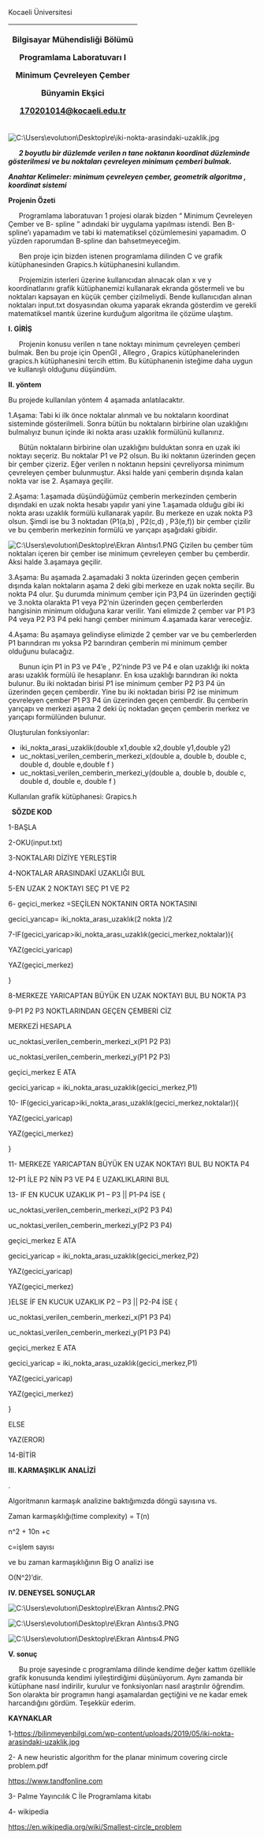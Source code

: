 Kocaeli Üniversitesi


|<p>Bilgisayar Mühendisliği Bölümü </p><p>Programlama Laboratuvarı I</p><p>Minimum Çevreleyen Çember</p><p>Bünyamin Ekşici</p><p>170201014@kocaeli.edu.tr</p>|
| :-: |

![C:\Users\evolutıon\Desktop\re\iki-nokta-arasindaki-uzaklik.jpg](Aspose.Words.ae4d3e0a-6a5f-4fad-969b-41e4ba566ea7.001.jpeg)

`	`***2 boyutlu bir düzlemde verilen n tane noktanın koordinat düzleminde gösterilmesi ve bu noktaları çevreleyen minimum  çemberi  bulmak.***


***Anahtar Kelimeler: minimum çevreleyen çember, geometrik algoritma , koordinat sistemi***

**Projenin Özeti**

`   `Programlama laboratuvarı 1 projesi olarak bizden “ Minimum Çevreleyen Çember ve B- spline ” adındaki bir uygulama yapılması istendi. Ben B-spline’ı yapamadım ve tabi ki matematiksel çözümlemesini yapamadım. O yüzden raporumdan B-spline dan bahsetmeyeceğim.

`   `Ben proje için bizden istenen programlama dilinden C ve grafik kütüphanesinden Grapics.h kütüphanesini kullandım.

`   `Projemizin isterleri üzerine kullanıcıdan alınacak olan x ve y koordinatlarını grafik kütüphanemizi kullanarak ekranda göstermeli ve bu noktaları kapsayan en küçük çember çizilmeliydi. Bende kullanıcıdan alınan noktaları input.txt dosyasından okuma yaparak ekranda gösterdim ve gerekli matematiksel mantık üzerine kurduğum algoritma ile çözüme ulaştım. 


**I.  GİRİŞ**

`	`Projenin konusu verilen n tane noktayı minimum çevreleyen çemberi bulmak. Ben bu proje için OpenGl , Allegro , Grapics kütüphanelerinden grapics.h kütüphanesini tercih ettim. Bu kütüphanenin isteğime daha uygun ve kullanışlı olduğunu düşündüm.



**II. yöntem**

Bu projede kullanılan yöntem 4 aşamada anlatılacaktır.

1\.Aşama: Tabi ki ilk önce noktalar alınmalı ve bu noktaların koordinat sisteminde gösterilmeli. Sonra bütün bu noktaların birbirine olan uzaklığını bulmalıyız bunun içinde iki nokta arası uzaklık formülünü kullanırız.




`   `Bütün noktaların birbirine olan uzaklığını bulduktan sonra en uzak iki  noktayı seçeriz. Bu noktalar P1 ve P2 olsun.  Bu iki noktanın üzerinden geçen bir çember çizeriz. Eğer verilen n noktanın hepsini çevreliyorsa minimum çevreleyen çember bulunmuştur. Aksi halde yani çemberin dışında kalan nokta var ise 2. Aşamaya geçilir.

2\.Aşama: 1.aşamada düşündüğümüz çemberin merkezinden çemberin dışındaki en uzak nokta hesabı yapılır yani yine 1.aşamada olduğu gibi iki nokta arası uzaklık formülü kullanarak yapılır. Bu merkeze en uzak nokta P3 olsun. Şimdi ise bu 3 noktadan (P1(a,b) , P2(c,d) , P3(e,f)) bir çember çizilir ve bu çemberin merkezinin formülü ve yarıçapı aşağıdaki gibidir. 

![C:\Users\evolutıon\Desktop\re\Ekran Alıntısı1.PNG](Aspose.Words.ae4d3e0a-6a5f-4fad-969b-41e4ba566ea7.002.png)   Çizilen bu çember tüm noktaları içeren bir çember ise minimum çevreleyen çember bu çemberdir. Aksi halde 3.aşamaya geçilir.

3\.Aşama: Bu aşamada 2.aşamadaki 3 nokta üzerinden geçen çemberin dışında kalan noktaların aşama 2 deki gibi merkeze en uzak nokta seçilir. Bu nokta P4 olur. Şu durumda minimum çember için P3,P4 ün üzerinden geçtiği ve 3.nokta olarakta P1 veya P2’nin üzerinden geçen çemberlerden hangisinin minimum olduğuna karar verilir. Yani elimizde 2 çember var P1 P3 P4 veya P2 P3 P4 peki hangi çember minimum 4.aşamada karar vereceğiz.

4\.Aşama:  Bu aşamaya gelindiyse elimizde 2 çember var ve bu çemberlerden P1 barındıran mı yoksa P2 barındıran çemberin mi minimum çember olduğunu bulacağız.

`   `Bunun için P1 in P3 ve P4’e  , P2’ninde P3 ve P4 e olan uzaklığı iki nokta arası uzaklık formülü ile hesaplanır. En kısa uzaklığı barındıran   iki nokta bulunur. Bu iki noktadan birisi P1 ise minimum çember P2 P3 P4 ün üzerinden geçen çemberdir. Yine bu iki noktadan birisi P2 ise minimum çevreleyen çember P1 P3 P4 ün üzerinden geçen çemberdir. Bu çemberin yarıçapı ve merkezi aşama 2 deki üç noktadan geçen çemberin merkez ve yarıçapı formülünden bulunur.

Oluşturulan fonksiyonlar:

- iki\_nokta\_arasi\_uzaklik(double x1,double x2,double y1,double y2)
- uc\_noktasi\_verilen\_cemberin\_merkezi\_x(double a, double b, double c, double d, double e,double f )
- uc\_noktasi\_verilen\_cemberin\_merkezi\_y(double a, double b, double c, double d, double e, double f )

Kullanılan grafik kütüphanesi:  Grapics.h


` `**SÖZDE KOD**

1-BAŞLA 

2-OKU(input.txt)

3-NOKTALARI DİZİYE YERLEŞTİR

4-NOKTALAR ARASINDAKİ UZAKLIĞI BUL

5-EN UZAK 2 NOKTAYI SEÇ P1 VE P2

6- geçici\_merkez =SEÇİLEN NOKTANIN ORTA NOKTASINI 

gecici\_yarıcap= iki\_nokta\_arası\_uzaklık(2 nokta )/2

7-IF(gecici\_yaricap>iki\_nokta\_arası\_uzaklık(gecici\_merkez,noktalar)){

YAZ(gecici\_yaricap)

YAZ(geçici\_merkez)

}

8-MERKEZE YARICAPTAN BÜYÜK EN UZAK  NOKTAYI BUL BU NOKTA P3

9-P1 P2 P3 NOKTLARINDAN GEÇEN ÇEMBERİ CİZ 

MERKEZİ HESAPLA 

uc\_noktasi\_verilen\_cemberin\_merkezi\_x(P1 P2 P3)

uc\_noktasi\_verilen\_cemberin\_merkezi\_y(P1 P2 P3)

geçici\_merkez E ATA 

gecici\_yaricap = iki\_nokta\_arası\_uzaklık(gecici\_merkez,P1)

10- IF(gecici\_yaricap>iki\_nokta\_arası\_uzaklık(gecici\_merkez,noktalar)){

YAZ(gecici\_yaricap)

YAZ(geçici\_merkez)

}

11- MERKEZE YARICAPTAN BÜYÜK EN UZAK  NOKTAYI BUL BU NOKTA P4

12-P1 İLE P2 NİN P3 VE P4 E UZAKLIKLARINI BUL 

13- IF EN KUCUK UZAKLIK P1 – P3 || P1-P4  İSE {

uc\_noktasi\_verilen\_cemberin\_merkezi\_x(P2 P3 P4)

uc\_noktasi\_verilen\_cemberin\_merkezi\_y(P2 P3 P4)

geçici\_merkez E ATA 

gecici\_yaricap = iki\_nokta\_arası\_uzaklık(gecici\_merkez,P2)

YAZ(gecici\_yaricap)

YAZ(geçici\_merkez)


}ELSE İF EN KUCUK UZAKLIK P2 – P3 || P2-P4  İSE {

uc\_noktasi\_verilen\_cemberin\_merkezi\_x(P1 P3 P4)

uc\_noktasi\_verilen\_cemberin\_merkezi\_y(P1 P3 P4)

geçici\_merkez E ATA 

gecici\_yaricap = iki\_nokta\_arası\_uzaklık(gecici\_merkez,P1)

YAZ(gecici\_yaricap)

YAZ(geçici\_merkez)


}

ELSE 

YAZ(EROR)

14-BİTİR


**III. KARMAŞIKLIK ANALİZİ**

.

Algoritmanın karmaşık analizine baktığımızda döngü sayısına vs.

Zaman karmaşıklığı(time complexity) = T(n)

n^2 + 10n +c 

c=işlem sayısı

ve bu zaman karmaşıklığının Big O analizi ise

O(N^2)’dir.





**IV. DENEYSEL SONUÇLAR**



![C:\Users\evolutıon\Desktop\re\Ekran Alıntısı2.PNG](Aspose.Words.ae4d3e0a-6a5f-4fad-969b-41e4ba566ea7.003.png)

























![C:\Users\evolutıon\Desktop\re\Ekran Alıntısı3.PNG](Aspose.Words.ae4d3e0a-6a5f-4fad-969b-41e4ba566ea7.004.png)

![C:\Users\evolutıon\Desktop\re\Ekran Alıntısı4.PNG](Aspose.Words.ae4d3e0a-6a5f-4fad-969b-41e4ba566ea7.005.png)



**V. sonuç**

`	`Bu proje sayesinde c programlama dilinde kendime değer kattım özellikle grafik konusunda kendimi iyileştirdiğimi düşünüyorum. Aynı zamanda bir kütüphane nasıl indirilir, kurulur ve fonksiyonları nasıl araştırılır öğrendim. Son olarakta bir programın hangi aşamalardan geçtiğini ve ne kadar emek harcandığını gördüm. Teşekkür ederim.



**KAYNAKLAR**

1-https://bilinmeyenbilgi.com/wp-content/uploads/2019/05/iki-nokta-arasindaki-uzaklik.jpg

2-  A new heuristic algorithm for the planar minimum covering circle problem.pdf

<https://www.tandfonline.com>

3- Palme Yayıncılık C İle Programlama kitabı

4- wikipedia 

<https://en.wikipedia.org/wiki/Smallest-circle_problem>

